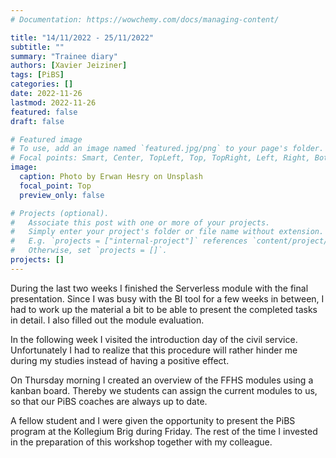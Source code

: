 ```yaml
---
# Documentation: https://wowchemy.com/docs/managing-content/

title: "14/11/2022 - 25/11/2022"
subtitle: ""
summary: "Trainee diary"
authors: [Xavier Jeiziner]
tags: [PiBS]
categories: []
date: 2022-11-26
lastmod: 2022-11-26
featured: false
draft: false

# Featured image
# To use, add an image named `featured.jpg/png` to your page's folder.
# Focal points: Smart, Center, TopLeft, Top, TopRight, Left, Right, BottomLeft, Bottom, BottomRight.
image:
  caption: Photo by Erwan Hesry on Unsplash
  focal_point: Top
  preview_only: false

# Projects (optional).
#   Associate this post with one or more of your projects.
#   Simply enter your project's folder or file name without extension.
#   E.g. `projects = ["internal-project"]` references `content/project/deep-learning/index.md`.
#   Otherwise, set `projects = []`.
projects: []
---
```


During the last two weeks I finished the Serverless module with the final presentation. Since I was busy with the BI tool for a few weeks in between, I had to work up the material a bit to be able to present the completed tasks in detail. I also filled out the module evaluation.

In the following week I visited the introduction day of the civil service. Unfortunately I had to realize that this procedure will rather hinder me during my studies instead of having a positive effect.

On Thursday morning I created an overview of the FFHS modules using a kanban board. Thereby we students can assign the current modules to us, so that our PiBS coaches are always up to date.

A fellow student and I were given the opportunity to present the PiBS program at the Kollegium Brig during Friday. The rest of the time I invested in the preparation of this workshop together with my colleague.

</p><br>
<p></p>
